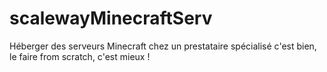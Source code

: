 # scalewayMinecraftServ
Héberger des serveurs Minecraft chez un prestataire spécialisé c'est bien, le faire from scratch, c'est mieux !
